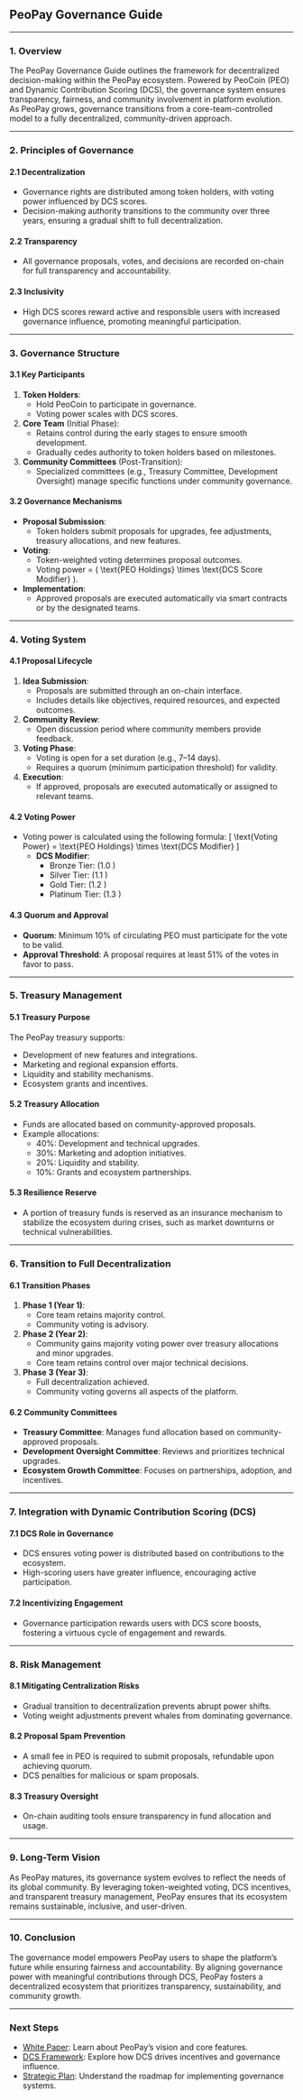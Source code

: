## **PeoPay Governance Guide**

---

### **1. Overview**
The PeoPay Governance Guide outlines the framework for decentralized decision-making within the PeoPay ecosystem. Powered by PeoCoin (PEO) and Dynamic Contribution Scoring (DCS), the governance system ensures transparency, fairness, and community involvement in platform evolution. As PeoPay grows, governance transitions from a core-team-controlled model to a fully decentralized, community-driven approach.

---

### **2. Principles of Governance**

#### **2.1 Decentralization**
- Governance rights are distributed among token holders, with voting power influenced by DCS scores.
- Decision-making authority transitions to the community over three years, ensuring a gradual shift to full decentralization.

#### **2.2 Transparency**
- All governance proposals, votes, and decisions are recorded on-chain for full transparency and accountability.

#### **2.3 Inclusivity**
- High DCS scores reward active and responsible users with increased governance influence, promoting meaningful participation.

---

### **3. Governance Structure**

#### **3.1 Key Participants**
1. **Token Holders**:
   - Hold PeoCoin to participate in governance.
   - Voting power scales with DCS scores.
2. **Core Team** (Initial Phase):
   - Retains control during the early stages to ensure smooth development.
   - Gradually cedes authority to token holders based on milestones.
3. **Community Committees** (Post-Transition):
   - Specialized committees (e.g., Treasury Committee, Development Oversight) manage specific functions under community governance.

#### **3.2 Governance Mechanisms**
- **Proposal Submission**:
  - Token holders submit proposals for upgrades, fee adjustments, treasury allocations, and new features.
- **Voting**:
  - Token-weighted voting determines proposal outcomes.
  - Voting power = \( \text{PEO Holdings} \times \text{DCS Score Modifier} \).
- **Implementation**:
  - Approved proposals are executed automatically via smart contracts or by the designated teams.

---

### **4. Voting System**

#### **4.1 Proposal Lifecycle**
1. **Idea Submission**:
   - Proposals are submitted through an on-chain interface.
   - Includes details like objectives, required resources, and expected outcomes.
2. **Community Review**:
   - Open discussion period where community members provide feedback.
3. **Voting Phase**:
   - Voting is open for a set duration (e.g., 7–14 days).
   - Requires a quorum (minimum participation threshold) for validity.
4. **Execution**:
   - If approved, proposals are executed automatically or assigned to relevant teams.

#### **4.2 Voting Power**
- Voting power is calculated using the following formula:
  \[
  \text{Voting Power} = \text{PEO Holdings} \times \text{DCS Modifier}
  \]
  - **DCS Modifier**:
    - Bronze Tier: \(1.0 \)
    - Silver Tier: \(1.1 \)
    - Gold Tier: \(1.2 \)
    - Platinum Tier: \(1.3 \)

#### **4.3 Quorum and Approval**
- **Quorum**: Minimum 10% of circulating PEO must participate for the vote to be valid.
- **Approval Threshold**: A proposal requires at least 51% of the votes in favor to pass.

---

### **5. Treasury Management**

#### **5.1 Treasury Purpose**
The PeoPay treasury supports:
- Development of new features and integrations.
- Marketing and regional expansion efforts.
- Liquidity and stability mechanisms.
- Ecosystem grants and incentives.

#### **5.2 Treasury Allocation**
- Funds are allocated based on community-approved proposals.
- Example allocations:
  - 40%: Development and technical upgrades.
  - 30%: Marketing and adoption initiatives.
  - 20%: Liquidity and stability.
  - 10%: Grants and ecosystem partnerships.

#### **5.3 Resilience Reserve**
- A portion of treasury funds is reserved as an insurance mechanism to stabilize the ecosystem during crises, such as market downturns or technical vulnerabilities.

---

### **6. Transition to Full Decentralization**

#### **6.1 Transition Phases**
1. **Phase 1 (Year 1)**:
   - Core team retains majority control.
   - Community voting is advisory.
2. **Phase 2 (Year 2)**:
   - Community gains majority voting power over treasury allocations and minor upgrades.
   - Core team retains control over major technical decisions.
3. **Phase 3 (Year 3)**:
   - Full decentralization achieved.
   - Community voting governs all aspects of the platform.

#### **6.2 Community Committees**
- **Treasury Committee**: Manages fund allocation based on community-approved proposals.
- **Development Oversight Committee**: Reviews and prioritizes technical upgrades.
- **Ecosystem Growth Committee**: Focuses on partnerships, adoption, and incentives.

---

### **7. Integration with Dynamic Contribution Scoring (DCS)**

#### **7.1 DCS Role in Governance**
- DCS ensures voting power is distributed based on contributions to the ecosystem.
- High-scoring users have greater influence, encouraging active participation.

#### **7.2 Incentivizing Engagement**
- Governance participation rewards users with DCS score boosts, fostering a virtuous cycle of engagement and rewards.

---

### **8. Risk Management**

#### **8.1 Mitigating Centralization Risks**
- Gradual transition to decentralization prevents abrupt power shifts.
- Voting weight adjustments prevent whales from dominating governance.

#### **8.2 Proposal Spam Prevention**
- A small fee in PEO is required to submit proposals, refundable upon achieving quorum.
- DCS penalties for malicious or spam proposals.

#### **8.3 Treasury Oversight**
- On-chain auditing tools ensure transparency in fund allocation and usage.

---

### **9. Long-Term Vision**

As PeoPay matures, its governance system evolves to reflect the needs of its global community. By leveraging token-weighted voting, DCS incentives, and transparent treasury management, PeoPay ensures that its ecosystem remains sustainable, inclusive, and user-driven.

---

### **10. Conclusion**

The governance model empowers PeoPay users to shape the platform’s future while ensuring fairness and accountability. By aligning governance power with meaningful contributions through DCS, PeoPay fosters a decentralized ecosystem that prioritizes transparency, sustainability, and community growth.

---

### **Next Steps**
- [White Paper](../WhitePaper/PeoPay_White_Paper.md): Learn about PeoPay’s vision and core features.
- [DCS Framework](../DCS_Framework/DCS_Framework.md): Explore how DCS drives incentives and governance influence.
- [Strategic Plan](../Strategic_Plan/Strategic_Plan.md): Understand the roadmap for implementing governance systems.
